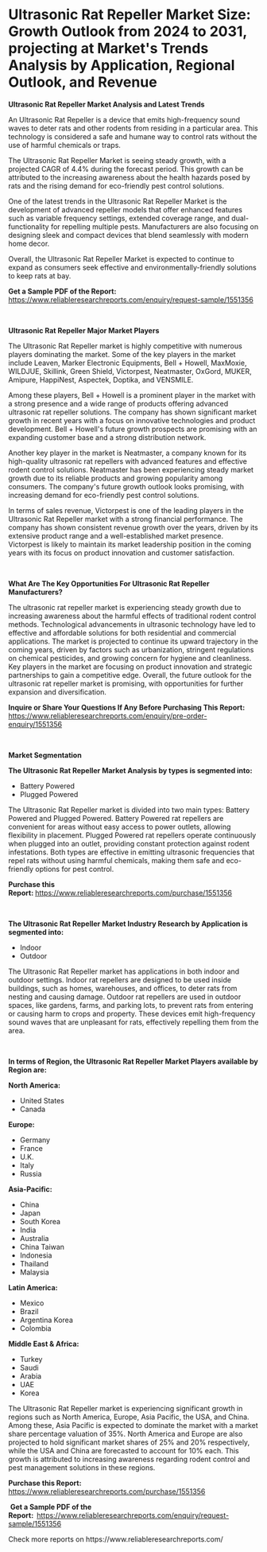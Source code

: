 <p><h1>Ultrasonic Rat Repeller Market Size: Growth Outlook from 2024 to 2031, projecting at Market's Trends Analysis by Application, Regional Outlook, and Revenue</h1></p><p><strong>Ultrasonic Rat Repeller Market Analysis and Latest Trends</strong></p>
<p><p>An Ultrasonic Rat Repeller is a device that emits high-frequency sound waves to deter rats and other rodents from residing in a particular area. This technology is considered a safe and humane way to control rats without the use of harmful chemicals or traps. </p><p>The Ultrasonic Rat Repeller Market is seeing steady growth, with a projected CAGR of 4.4% during the forecast period. This growth can be attributed to the increasing awareness about the health hazards posed by rats and the rising demand for eco-friendly pest control solutions. </p><p>One of the latest trends in the Ultrasonic Rat Repeller Market is the development of advanced repeller models that offer enhanced features such as variable frequency settings, extended coverage range, and dual-functionality for repelling multiple pests. Manufacturers are also focusing on designing sleek and compact devices that blend seamlessly with modern home decor. </p><p>Overall, the Ultrasonic Rat Repeller Market is expected to continue to expand as consumers seek effective and environmentally-friendly solutions to keep rats at bay.</p></p>
<p><strong>Get a Sample PDF of the Report:&nbsp;</strong> <a href="https://www.reliableresearchreports.com/enquiry/request-sample/1551356">https://www.reliableresearchreports.com/enquiry/request-sample/1551356</a></p>
<p>&nbsp;</p>
<p><strong>Ultrasonic Rat Repeller Major Market Players</strong></p>
<p><p>The Ultrasonic Rat Repeller market is highly competitive with numerous players dominating the market. Some of the key players in the market include Leaven, Marker Electronic Equipments, Bell + Howell, MaxMoxie, WILDJUE, Skillink, Green Shield, Victorpest, Neatmaster, OxGord, MUKER, Amipure, HappiNest, Aspectek, Doptika, and VENSMILE.</p><p>Among these players, Bell + Howell is a prominent player in the market with a strong presence and a wide range of products offering advanced ultrasonic rat repeller solutions. The company has shown significant market growth in recent years with a focus on innovative technologies and product development. Bell + Howell's future growth prospects are promising with an expanding customer base and a strong distribution network.</p><p>Another key player in the market is Neatmaster, a company known for its high-quality ultrasonic rat repellers with advanced features and effective rodent control solutions. Neatmaster has been experiencing steady market growth due to its reliable products and growing popularity among consumers. The company's future growth outlook looks promising, with increasing demand for eco-friendly pest control solutions.</p><p>In terms of sales revenue, Victorpest is one of the leading players in the Ultrasonic Rat Repeller market with a strong financial performance. The company has shown consistent revenue growth over the years, driven by its extensive product range and a well-established market presence. Victorpest is likely to maintain its market leadership position in the coming years with its focus on product innovation and customer satisfaction.</p></p>
<p>&nbsp;</p>
<p><strong>What Are The Key Opportunities For Ultrasonic Rat Repeller Manufacturers?</strong></p>
<p><p>The ultrasonic rat repeller market is experiencing steady growth due to increasing awareness about the harmful effects of traditional rodent control methods. Technological advancements in ultrasonic technology have led to effective and affordable solutions for both residential and commercial applications. The market is projected to continue its upward trajectory in the coming years, driven by factors such as urbanization, stringent regulations on chemical pesticides, and growing concern for hygiene and cleanliness. Key players in the market are focusing on product innovation and strategic partnerships to gain a competitive edge. Overall, the future outlook for the ultrasonic rat repeller market is promising, with opportunities for further expansion and diversification.</p></p>
<p><strong>Inquire or Share Your Questions If Any Before Purchasing This Report:</strong> <a href="https://www.reliableresearchreports.com/enquiry/pre-order-enquiry/1551356">https://www.reliableresearchreports.com/enquiry/pre-order-enquiry/1551356</a></p>
<p>&nbsp;</p>
<p><strong>Market Segmentation</strong></p>
<p><strong>The Ultrasonic Rat Repeller Market Analysis by types is segmented into:</strong></p>
<p><ul><li>Battery Powered</li><li>Plugged Powered</li></ul></p>
<p><p>The Ultrasonic Rat Repeller market is divided into two main types: Battery Powered and Plugged Powered. Battery Powered rat repellers are convenient for areas without easy access to power outlets, allowing flexibility in placement. Plugged Powered rat repellers operate continuously when plugged into an outlet, providing constant protection against rodent infestations. Both types are effective in emitting ultrasonic frequencies that repel rats without using harmful chemicals, making them safe and eco-friendly options for pest control.</p></p>
<p><strong>Purchase this Report:&nbsp;</strong><a href="https://www.reliableresearchreports.com/purchase/1551356">https://www.reliableresearchreports.com/purchase/1551356</a></p>
<p>&nbsp;</p>
<p><strong>The Ultrasonic Rat Repeller Market Industry Research by Application is segmented into:</strong></p>
<p><ul><li>Indoor</li><li>Outdoor</li></ul></p>
<p><p>The Ultrasonic Rat Repeller market has applications in both indoor and outdoor settings. Indoor rat repellers are designed to be used inside buildings, such as homes, warehouses, and offices, to deter rats from nesting and causing damage. Outdoor rat repellers are used in outdoor spaces, like gardens, farms, and parking lots, to prevent rats from entering or causing harm to crops and property. These devices emit high-frequency sound waves that are unpleasant for rats, effectively repelling them from the area.</p></p>
<p>&nbsp;</p>
<p><strong>In terms of Region, the Ultrasonic Rat Repeller Market Players available by Region are:</strong></p>
<p>
    <p> <strong> North America: </strong>
        <ul>
            <li>United States</li>
            <li>Canada</li>
        </ul>
        </p> 
    <p> <strong> Europe: </strong>
        <ul>
            <li>Germany</li>
            <li>France</li>
            <li>U.K.</li>
            <li>Italy</li>
            <li>Russia</li>
        </ul>
        </p> 
    <p> <strong> Asia-Pacific: </strong>
        <ul>
            <li>China</li>
            <li>Japan</li>
            <li>South Korea</li>
            <li>India</li>
            <li>Australia</li>
            <li>China Taiwan</li>
            <li>Indonesia</li>
            <li>Thailand</li>
            <li>Malaysia</li>
        </ul>
        </p> 
    <p> <strong> Latin America: </strong>
        <ul>
            <li>Mexico</li>
            <li>Brazil</li>
            <li>Argentina Korea</li>
            <li>Colombia</li>
        </ul>
        </p> 
    <p> <strong> Middle East & Africa: </strong>
        <ul>
            <li>Turkey</li>
            <li>Saudi</li>
            <li>Arabia</li>
            <li>UAE</li>
            <li>Korea</li>
        </ul>
    </p>
    </p>
<p><p>The Ultrasonic Rat Repeller market is experiencing significant growth in regions such as North America, Europe, Asia Pacific, the USA, and China. Among these, Asia Pacific is expected to dominate the market with a market share percentage valuation of 35%. North America and Europe are also projected to hold significant market shares of 25% and 20% respectively, while the USA and China are forecasted to account for 10% each. This growth is attributed to increasing awareness regarding rodent control and pest management solutions in these regions.</p></p>
<p><strong>Purchase this Report: </strong><a href="https://www.reliableresearchreports.com/purchase/1551356">https://www.reliableresearchreports.com/purchase/1551356</a></p>
<p>&nbsp;<strong>Get a Sample PDF of the Report:&nbsp;&nbsp;</strong><a href="https://www.reliableresearchreports.com/enquiry/request-sample/1551356">https://www.reliableresearchreports.com/enquiry/request-sample/1551356</a></p>
<p><strong></strong></p>
<p>Check more reports on https://www.reliableresearchreports.com/</p>